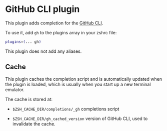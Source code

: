 # GitHub CLI plugin

This plugin adds completion for the [GitHub CLI](https://cli.github.com/).

To use it, add `gh` to the plugins array in your zshrc file:

```zsh
plugins=(... gh)
```

This plugin does not add any aliases.

## Cache

This plugin caches the completion script and is automatically updated when the
plugin is loaded, which is usually when you start up a new terminal emulator.

The cache is stored at:

- `$ZSH_CACHE_DIR/completions/_gh` completions script

- `$ZSH_CACHE_DIR/gh_cached_version` version of GitHub CLI, used to invalidate
  the cache.
